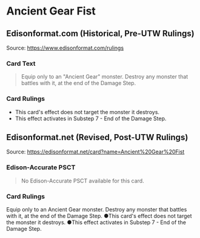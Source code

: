 # Ancient Gear Fist

## Edisonformat.com (Historical, Pre-UTW Rulings)

Source: https://www.edisonformat.com/rulings

### Card Text

> Equip only to an "Ancient Gear" monster. Destroy any monster that battles with it, at the end of the Damage Step.

### Card Rulings

*   This card's effect does not target the monster it destroys.
*   This effect activates in Substep 7 - End of the Damage Step.

## Edisonformat.net (Revised, Post-UTW Rulings)

Source: https://edisonformat.net/card?name=Ancient%20Gear%20Fist

### Edison-Accurate PSCT

> No Edison-Accurate PSCT available for this card.

### Card Rulings

Equip only to an Ancient Gear monster. Destroy any monster that battles with it, at the end of the Damage Step.
●This card's effect does not target the monster it destroys.
●This effect activates in Substep 7 - End of the Damage Step.
            